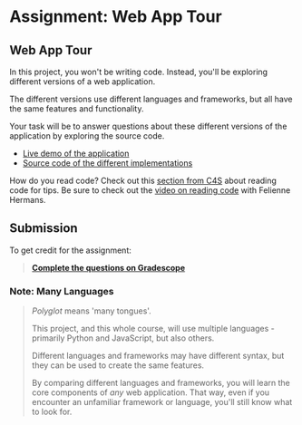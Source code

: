 # Assignment: Web App Tour

## Web App Tour

In this project, you won't be writing code. Instead, you'll be exploring
different versions of a web application. 

The different versions use different languages and frameworks, but all have the 
same features and functionality. 

Your task will be to answer questions about these different versions of the 
application by exploring the source code.

* [Live demo of the application](https://ls.up.railway.app/)
* [Source code of the different implementations](https://github.com/kiboschool/link-shortener)

How do you read code? Check out this [section from C4S](https://c4s.vercel.app/communicating-for-success/reading-well/reading-technical-writing.html#code) about reading code for tips. Be sure to check out the [video on reading code](https://youtu.be/xZZ74d8XUl0) with Felienne Hermans.

## Submission

To get credit for the assignment:

> [**Complete the questions on Gradescope**](https://www.gradescope.com/courses/480017/assignments/2536659/)

### Note: Many Languages

> _Polyglot_ means 'many tongues'. 
>
> This project, and this whole course, will use multiple languages - primarily 
> Python and JavaScript, but also others.
>
> Different languages and frameworks may have different syntax, but they can
> be used to create the same features.
> 
> By comparing different languages and frameworks, you will learn the core
> components of _any_ web application. That way, even if you encounter an
> unfamiliar framework or language, you'll still know what to look for.
